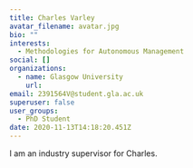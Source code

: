 ```yaml
---
title: Charles Varley
avatar_filename: avatar.jpg
bio: ""
interests: 
  - Methodologies for Autonomous Management
social: []
organizations:
  - name: Glasgow University
    url: 
email: 2391564V@student.gla.ac.uk
superuser: false
user_groups:
  - PhD Student
date: 2020-11-13T14:18:20.451Z
---
```

I am an industry supervisor for Charles.
